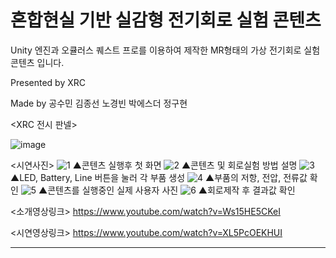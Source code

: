 # 혼합현실 기반 실감형 전기회로 실험 콘텐츠

Unity 엔진과 오큘러스 퀘스트 프로를 이용하여 제작한 MR형태의 가상 전기회로 실험 콘텐츠 입니다.

Presented by XRC

Made by 공수민 김종선 노경빈 박에스더 정구현

<XRC 전시 판넬>

![image](https://github.com/XRProjectJ/Capstone/assets/120931824/b4677c67-a176-45f4-9d24-74119448655d)


<시연사진>
![1](https://github.com/XRProjectJ/Capstone/assets/120931824/420fecc6-18e8-489f-bb79-ecabaac85d2e)
▲콘텐츠 실행후 첫 화면
![2](https://github.com/XRProjectJ/Capstone/assets/120931824/cb7746b9-0120-4f69-b7e3-47a775007f05)
▲콘텐츠 및 회로실험 방법 설명
![3](https://github.com/XRProjectJ/Capstone/assets/120931824/8a6a793d-a824-47c8-b1bf-45b474569382)
▲LED, Battery, Line 버튼을 눌러 각 부품 생성
![4](https://github.com/XRProjectJ/Capstone/assets/120931824/246bef79-ead3-4346-a696-f2f141bfebe1)
▲부품의 저항, 전압, 전류값 확인
![5](https://github.com/XRProjectJ/Capstone/assets/120931824/560ed89e-bed1-43b6-b106-a2c065675d51)
▲콘텐츠를 실행중인 실제 사용자 사진
![6](https://github.com/XRProjectJ/Capstone/assets/120931824/771c57e9-79af-4f72-aeb0-1080ee59474c)
▲회로제작 후 결과값 확인

<소개영상링크>
https://www.youtube.com/watch?v=Ws15HE5CKeI

<시연영상링크>
https://www.youtube.com/watch?v=XL5PcOEKHUI

---
